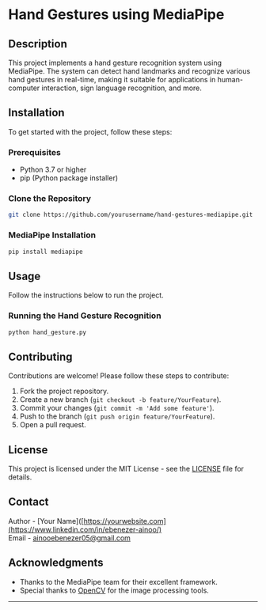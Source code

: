 # Hand Gestures using MediaPipe

## Description
This project implements a hand gesture recognition system using MediaPipe. The system can detect hand landmarks and recognize various hand gestures in real-time, making it suitable for applications in human-computer interaction, sign language recognition, and more.

## Installation
To get started with the project, follow these steps:

### Prerequisites
- Python 3.7 or higher
- pip (Python package installer)

### Clone the Repository
```bash
git clone https://github.com/yourusername/hand-gestures-mediapipe.git
```
### MediaPipe Installation
```bash
pip install mediapipe
```

## Usage
Follow the instructions below to run the project.

### Running the Hand Gesture Recognition
```bash
python hand_gesture.py
```
## Contributing
Contributions are welcome! Please follow these steps to contribute:

1. Fork the project repository.
2. Create a new branch (`git checkout -b feature/YourFeature`).
3. Commit your changes (`git commit -m 'Add some feature'`).
4. Push to the branch (`git push origin feature/YourFeature`).
5. Open a pull request.

## License
This project is licensed under the MIT License - see the [LICENSE](LICENSE) file for details.

## Contact
Author - [Your Name]([https://yourwebsite.com](https://www.linkedin.com/in/ebenezer-ainoo/)  
Email - [ainooebenezer05@gmail.com](mailto:your.email@example.com)

## Acknowledgments
- Thanks to the MediaPipe team for their excellent framework.
- Special thanks to [OpenCV](https://opencv.org/) for the image processing tools.

---
